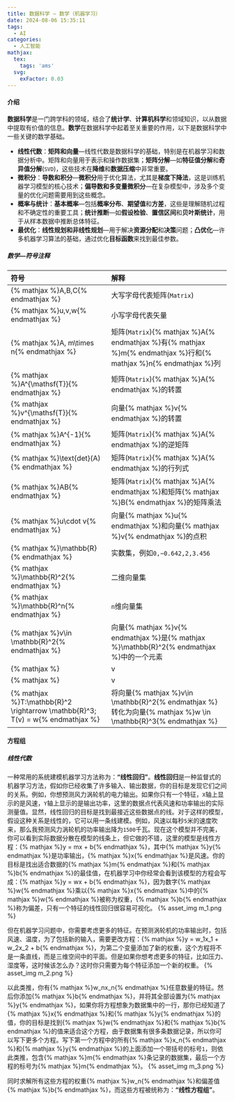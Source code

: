```yaml
---
title: 数据科学 — 数学（机器学习）
date: 2024-08-06 15:35:11
tags:
  - AI
categories:
  - 人工智能
mathjax:
  tex:
    tags: 'ams'
  svg:
    exFactor: 0.03
---
```


#### 介绍

**数据科学**是一门跨学科的领域，结合了**统计学**、**计算机科学**和领域知识，以从数据中提取有价值的信息。**数学**在数据科学中起着至关重要的作用，以下是数据科学中一些关键的数学基础。
- **线性代数**：**矩阵和向量**—线性代数是数据科学的基础，特别是在机器学习和数据分析中。矩阵和向量用于表示和操作数据集；**矩阵分解**—如**特征值分解**和**奇异值分解**(`SVD`)，这些技术在**降维**和**数据压缩**中非常重要。
- **微积分**：**导数和积分**—**微积分**用于优化算法，尤其是**梯度下降法**，这是训练机器学习模型的核心技术；**偏导数和多变量微积分**—在复杂模型中，涉及多个变量的优化问题需要用到这些概念。
- **概率与统计**：**基本概率**—包括**概率分布**、**期望值**和**方差**，这些是理解随机过程和不确定性的重要工具；**统计推断**—如**假设检验**、**置信区间**和**贝叶斯统计**，用于从样本数据中推断总体特征。
- **最优化**：**线性规划和非线性规划**—用于解决**资源分配**和**决策**问题；**凸优化**—许多机器学习算法的基础，通过优化**目标函数**来找到最佳参数。
<!-- more -->

##### 数学—符号注释

|符号|解释|
|:---|:---|
|{% mathjax %}A,B,C{% endmathjax %}|大写字母代表矩阵(`Matrix`)|
|{% mathjax %}u,v,w{% endmathjax %}|小写字母代表矢量|
|{% mathjax %}A, m\times n{% endmathjax %}|矩阵(`Matrix`){% mathjax %}A{% endmathjax %}有{% mathjax %}m{% endmathjax %}行和{% mathjax %}n{% endmathjax %}列|
|{% mathjax %}A^{\mathsf{T}}{% endmathjax %}|矩阵(`Matrix`){% mathjax %}A{% endmathjax %}的转置|
|{% mathjax %}v^{\mathsf{T}}{% endmathjax %}|向量{% mathjax %}v{% endmathjax %}的转置|
|{% mathjax %}A^{-1}{% endmathjax %}|矩阵(`Matrix`){% mathjax %}A{% endmathjax %}的逆矩阵|
|{% mathjax %}\text{det}(A){% endmathjax %}|矩阵(`Matrix`){% mathjax %}A{% endmathjax %}的行列式|
|{% mathjax %}AB{% endmathjax %}|矩阵(`Matrix`){% mathjax %}A{% endmathjax %}和矩阵{% mathjax %}B{% endmathjax %}的矩阵乘法|
|{% mathjax %}u\cdot v{% endmathjax %}|向量{% mathjax %}u{% endmathjax %}和向量{% mathjax %}v{% endmathjax %}的点积|
|{% mathjax %}\mathbb{R}{% endmathjax %}|实数集，例如`0,−0.642,2,3.456`|
|{% mathjax %}\mathbb{R}^2{% endmathjax %}|二维向量集|
|{% mathjax %}\mathbb{R}^n{% endmathjax %}|`n`维向量集|
|{% mathjax %}v\in \mathbb{R}^2{% endmathjax %}|向量{% mathjax %}v{% endmathjax %}是{% mathjax %}\mathbb{R}^2{% endmathjax %}中的一个元素|
|{% mathjax %}|v|_1{% endmathjax %}|向量的`L1-norm`|
|{% mathjax %}|v|_2{% endmathjax %}|向量的`L2-norm`|
|{% mathjax %}T:\mathbb{R}^2 \rightarrow \mathbb{R}^3; T(v) = w{% endmathjax %}|将向量{% mathjax %}v\in \mathbb{R}^2{% endmathjax %}转化为向量{% mathjax %}w \in \mathbb{R}^3{% endmathjax %}|

#### 方程组

##### 线性代数

一种常用的系统建模机器学习方法称为：**“线性回归”**。**线性回归**是一种监督式的机器学习方法，假如你已经收集了许多输入、输出数据，你的目标是发现它们之间的关系。例如，你想预测风力涡轮机的电力输出。如果你只有一个特征，`X`轴上显示的是风速，`Y`轴上显示的是输出功率，这里的数据点代表风速和功率输出的实际测量值。显然，线性回归的目标是找到最接近这些数据点的线。对于这样的模型，假设这种关系是线性的，它可以用一条线建模。例如，风速以每秒`5`米的速度吹来，那么我预测风力涡轮机的功率输出降为`1500`千瓦。现在这个模型并不完美，你可以看到实际数据分散在模型的线条上，但它做的不错，这里的模型是线性方程：{% mathjax %}y = mx + b{% endmathjax %}，其中{% mathjax %}y{% endmathjax %}是功率输出，{% mathjax %}x{% endmathjax %}是风速。你的目标是找出适合数据的{% mathjax %}m{% endmathjax %}和{% mathjax %}b{% endmathjax %}的最佳值，在机器学习中你经常会看到该模型的方程会写成：{% mathjax %}y = wx + b{% endmathjax %}，因为数字{% mathjax %}w{% endmathjax %}乘以{% mathjax %}x{% endmathjax %}中的{% mathjax %}w{% endmathjax %}被称为权重，{% mathjax %}b{% endmathjax %}称为偏差，只有一个特征的线性回归很容易可视化。
{% asset_img m_1.png  %}

但在机器学习问题中，你需要考虑更多的特征。在预测涡轮机的功率输出时，包括风速、温度，为了包括新的输入，需要更改方程：{% mathjax %}y = w_1x_1 + w_2x_2 + b{% endmathjax %}，为第二个变量添加了新的权重，这个方程将不是一条直线，而是三维空间中的平面。但是如果你想考虑更多的特征，比如压力、湿度等，这时候该怎么办？这时你只需要为每个特征添加一个新的权重。
{% asset_img m_2.png  %}

以此类推，你有{% mathjax %}w_nx_n{% endmathjax %}任意数量的特征。然后你添加{% mathjax %}b{% endmathjax %}，并将其全部设置为{% mathjax %}y{% endmathjax %}，如果你将方程想象为数据集中的一行，那你已经知道了{% mathjax %}x{% endmathjax %}和{% mathjax %}y{% endmathjax %}的值，你的目标是找到{% mathjax %}w{% endmathjax %}和{% mathjax %}b{% endmathjax %}的值来适合这个方程，由于数据集有很多条数据记录，所以你可以写下更多个方程。写下第一个方程中的所有{% mathjax %}x_n{% endmathjax %}和{% mathjax %}y{% endmathjax %}的上面添加一个带括号的标号`1`，则依此类推，包含{% mathjax %}m{% endmathjax %}条记录的数据集，最后一个方程的标号为{% mathjax %}m{% endmathjax %}。
{% asset_img m_3.png  %}

同时求解所有这些方程的权重{% mathjax %}w_n{% endmathjax %}和偏差值{% mathjax %}b{% endmathjax %}，而这些方程被统称为：**“线性方程组”**。
